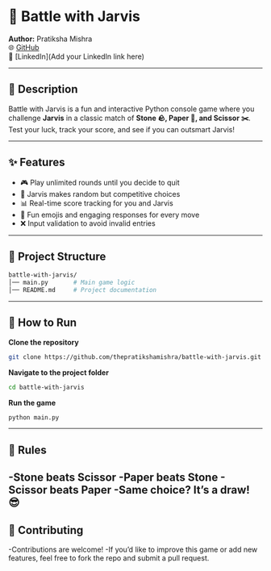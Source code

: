 # 🤖 Battle with Jarvis

**Author:** Pratiksha Mishra  
🌐 [GitHub](https://github.com/thepratikshamishra)  
💼 [LinkedIn](Add your LinkedIn link here)  

---

## 📜 Description
Battle with Jarvis is a fun and interactive Python console game where you challenge **Jarvis** in a classic match of **Stone 🪨, Paper 📄, and Scissor ✂️**.  
Test your luck, track your score, and see if you can outsmart Jarvis!

---

## ✨ Features
- 🎮 Play unlimited rounds until you decide to quit  
- 🧠 Jarvis makes random but competitive choices  
- 📊 Real-time score tracking for you and Jarvis  
- 💬 Fun emojis and engaging responses for every move  
- ❌ Input validation to avoid invalid entries  

---

## 📂 Project Structure
```perl
battle-with-jarvis/
│── main.py       # Main game logic
│── README.md     # Project documentation
```
---
## 🚀 How to Run
**Clone the repository**
```bash
git clone https://github.com/thepratikshamishra/battle-with-jarvis.git
```
**Navigate to the project folder**
```bash
cd battle-with-jarvis
```
**Run the game**
```bash
python main.py
```
---
## 📌 Rules
-**Stone beats Scissor**
-**Paper beats Stone**
-**Scissor beats Paper**
-**Same choice? It’s a draw! 😎**
---
## 🙌 Contributing
-Contributions are welcome!
-If you’d like to improve this game or add new features, feel free to fork the repo and submit a pull request.
